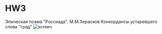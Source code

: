 # HW3
Эпическая поэма "Россиада". М.М.Херасков
Конкордансы устаревшего слова "град"
![screen](http://b.radikal.ru/b23/1904/cc/1586d5adca00.jpg)


